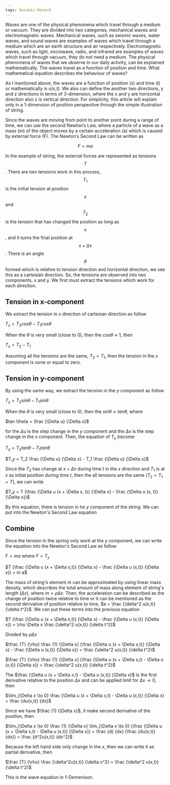 ```yaml
---
tags: Seismic-Hazard
---
```

Waves are one of the physical phenomena which travel through a medium or vacuum. They are divided into two categories, mechanical waves and electromagnetic waves. Mechanical waves, such as seismic waves, water waves, and sound waves are examples of waves which travel through a medium which are an earth structure and air respectively. Electromagnetic waves, such as light, microwave, radio, and infrared are examples of waves which travel through vacuum, they do not need a medium. The physical phenomena of waves that we observe in our daily activity, can be explained mathematically. The waves travel as a function of position and time. What mathematical equation describes the behaviour of waves?

As I mentioned above, the waves are a function of position (x) and time (t) or mathematically is u(x,t). We also can define the another two directions, y and z directions in terms of 3-dimension, where the x and y are horizontal direction also z is vertical direction. For simplicity, this article will explain only in a 1-dimension of position perspective through the simple illustration of string.

Since the waves are moving from point to another point during a range of time, we can use the second Newton’s Law, where a particle of a wave as a mass (m) of the object moves by a certain acceleration (a) which is caused by external force (F). The Newton’s Second Law can be written as

$$ F = m a $$

In the example of string, the external forces are represented as tensions $$T$$. There are two tensions work in this process, $$T_1$$ is the initial tension at position $$x$$ and $$T_2$$ is the tension that has changed the position as long as $$x$$, and it turns the final position at $$x + \Delta x$$. There is an angle $$\theta$$ formed which is relative to tension direction and horizontal direction, we see this as a cartesian direction. So, the tensions are observed into two components, x and y. We first must extract the tensions which work for each direction.

## Tension in x-component

We extract the tension in $x$ direction of cartesian direction as follow

$T_x = T_2 cos \theta - T_1 cos \theta$

When the $\theta$ is very small (close to 0), then the $cos \theta \approx 1$, then

$T_x = T_2 - T_1$

Assuming all the tensions are the same, $T_2 = T_1$, then the tension in the $x$ component is none or equal to zero.

## Tension in y-component

By using the same way, we extract the tension in the $y$ component as follow

$T_y = T_2 sin \theta - T_1 sin \theta$

When the $\theta$ is very small (close to 0), then the $sin \theta \approx tan \theta$, where 

$tan \theta = \frac {\Delta u} {\Delta x}$

for the $\Delta u$ is the step change in the $y$ component and the $\Delta x$ is the step change in the $x$ component. Then, the equation of $T_y$ become

$T_y = T_2 tan \theta - T_1 tan \theta$

$T_y = T_2 \frac {\Delta u} {\Delta x} - T_1 \frac {\Delta u} {\Delta x}$

Since the $T_2$ has change at $x + \Delta x$  during time $t$ in the $x$ direction and $T_1$ is at $x$ as initial position during time $t$, then the all tensions are the same ($T_2 = T_1 = T$), we can write

$T_y = T (\frac {\Delta u (x + \Delta x, t)} {\Delta x} - \frac {\Delta u (x, t)} {\Delta x})$

By this equation, there is tension in he $y$ component of the string. We can put into the Newton's Second Law equation

## Combine
Since the tension in the spring only work at the $y$ component, we can write the equation into the Newton's Second Law as follow

$F = m a$ where $F = T_y$

$T (\frac {\Delta u (x + \Delta x,t)} {\Delta x} - \frac {\Delta u (x,t)} {\Delta x}) = m a$

The mass of string's element $m$ can be approximated by using linear mass density, which describes the total amount of mass along element of string's length ($\Delta x$), where $m = \rho \Delta x$. Then, the acceleration can be described as the change of position twice relative to time or it can be mentioned as the second derivative of position relative to time, $a = \frac {\delta^2 u(x,t)} {\delta t^2}$. We can put these terms into the previous equation

$T (\frac {\Delta u (x + \Delta x,t)} {\Delta x} - \frac {\Delta u (x,t)} {\Delta x}) = \rho \Delta x \frac {\delta^2 u(x,t)} {\delta t^2}$

Divided by $\rho \Delta x$

$\frac {T} {\rho}  \frac {1} {\Delta x} (\frac {\Delta u (x + \Delta x,t)} {\Delta x} - \frac {\Delta u (x,t)} {\Delta x}) = \frac {\delta^2 u(x,t)} {\delta t^2}$

$\frac {T} {\rho}  \frac {1} {\Delta x} (\frac {\Delta u (x + \Delta x,t) - \Delta u (x,t)} {\Delta x}) = \frac {\delta^2 u(x,t)} {\delta t^2}$

The $\frac {\Delta u (x + \Delta x,t) - \Delta u (x,t)} {\Delta x}$ is the first derivative relative to the position $\Delta x$ and can be applied limit for $\Delta x \rightarrow0$, then

$\lim_{\Delta x \to 0} \frac {\Delta u (x + \Delta x,t) - \Delta u (x,t)} {\Delta x} = \frac {du(x,t)} {dx}$

Since we have $\frac {1} {\Delta x}$, it make second derivative of the position, then 

$\lim_{\Delta x \to 0} \frac {1} {\Delta x} \lim_{\Delta x \to 0} (\frac {\Delta u (x + \Delta x,t) - \Delta u (x,t)} {\Delta x}) = \frac {d} {dx} (\frac {du(x,t)} {dx}) = \frac {d^2u(x,t)} {dx^2}$

Because the left hand side only change in the $x$, then we can write it as partial derivative, then

$\frac {T} {\rho} \frac {\delta^2u(x,t)} {\delta x^2} = \frac {\delta^2 u(x,t)} {\delta t^2}$

This is the wave equation in 1-Demenison.
